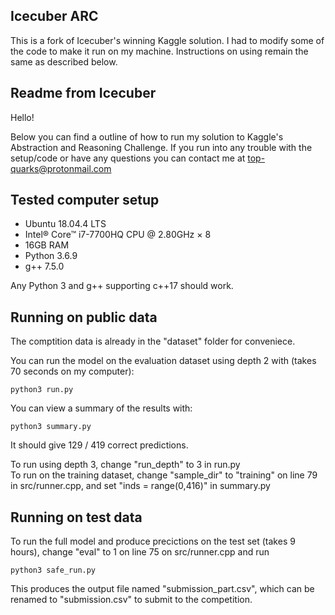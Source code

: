 ## Icecuber ARC
This is a fork of Icecuber's winning Kaggle solution. I had to modify some of the code to make it run on my machine. Instructions on using remain the same as described below.

## Readme from Icecuber

Hello!

Below you can find a outline of how to run my solution to Kaggle's Abstraction and Reasoning Challenge.
If you run into any trouble with the setup/code or have any questions you can contact me at top-quarks@protonmail.com

## Tested computer setup
 - Ubuntu 18.04.4 LTS
 - Intel® Core™ i7-7700HQ CPU @ 2.80GHz × 8
 - 16GB RAM
 - Python 3.6.9
 - g++ 7.5.0

Any Python 3 and g++ supporting c++17 should work.

## Running on public data
The comptition data is already in the "dataset" folder for conveniece.

You can run the model on the evaluation dataset using depth 2 with (takes 70 seconds on my computer):

```python3 run.py```

You can view a summary of the results with:

```python3 summary.py```

It should give 129 / 419 correct predictions.

To run using depth 3, change "run_depth" to 3 in run.py<br/>
To run on the training dataset, change "sample_dir" to "training" on line 79 in src/runner.cpp, and set "inds = range(0,416)" in summary.py


## Running on test data
To run the full model and produce precictions on the test set (takes 9 hours), change "eval" to 1 on line 75 on src/runner.cpp and run

```python3 safe_run.py```

This produces the output file named "submission_part.csv", which can be renamed to "submission.csv" to submit to the competition.
